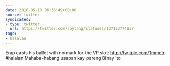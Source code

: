 ```yaml
---
date: 2010-05-10 06:36:49+00:00
source: twitter
syndicated:
- type: twitter
  url: https://twitter.com/roytang/statuses/13712377493/
tags:
- halalan
---
```


Erap casts his ballot with no mark for the VP slot: http://twitpic.com/1mmetr #halalan Mahaba-habang usapan kay pareng Binay 'to
